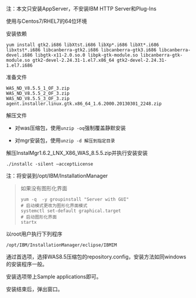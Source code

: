 注：本文只安装AppServer，不安装IBM HTTP Server和Plug-Ins

使用与Centos7/RHEL7的64位环境

安装依赖

```
yum install gtk2.i686 libXtst.i686 libXp*.i686 libXt*.i686 libxtst*.i686 libcanberra-gtk2.i686 libcanberra-gtk3.i686 libcanberra-devel.i686 libgtk-x11-2.0.so.0 libpk-gtk-module.so libcanberra-gtk-module.so gtk2-devel-2.24.31-1.el7.x86_64 gtk2-devel-2.24.31-1.el7.i686
```



准备文件

```
WAS_ND_V8.5.5_1_OF_3.zip
WAS_ND_V8.5.5_2_OF_3.zip
WAS_ND_V8.5.5_3_OF_3.zip
agent.installer.linux.gtk.x86_64_1.6.2000.20130301_2248.zip
```

解压文件

- 对was压缩包，使用`unzip -oq`强制覆盖静默安装

- 对mgr安装包，使用`unzip -d 解压到指定目录`

解压InstalMgr1.6.2_LNX_X86_WAS_8.5.5.zip并执行安装安装

```
./installc -silent –acceptLicense
```

注：将安装到/opt/IBM/InstallationManager

> 如果没有图形化界面
>
> ```
> yum -q  -y groupinstall "Server with GUI"
> # 启动模式更改为图形化界面模式
> systemctl set-default graphical.target
> # 启动图形化界面
> startx
> ```
>
> 

以root用户执行下列程序

```
/opt/IBM/InstallationManager/eclipse/IBMIM
```

通过首选项，选择WAS8.5压缩包的repository.config，安装方法如同windows 的安装程序一般。

安装选项带上Sample applications即可。

安装结束后，弹出窗口。

